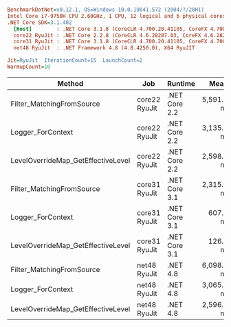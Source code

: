 ``` ini

BenchmarkDotNet=v0.12.1, OS=Windows 10.0.19041.572 (2004/?/20H1)
Intel Core i7-9750H CPU 2.60GHz, 1 CPU, 12 logical and 6 physical cores
.NET Core SDK=3.1.402
  [Host]        : .NET Core 3.1.8 (CoreCLR 4.700.20.41105, CoreFX 4.700.20.41903), X64 RyuJIT
  core22 RyuJit : .NET Core 2.2.8 (CoreCLR 4.6.28207.03, CoreFX 4.6.28208.02), X64 RyuJIT
  core31 RyuJit : .NET Core 3.1.8 (CoreCLR 4.700.20.41105, CoreFX 4.700.20.41903), X64 RyuJIT
  net48 RyuJit  : .NET Framework 4.8 (4.8.4250.0), X64 RyuJIT

Jit=RyuJit  IterationCount=15  LaunchCount=2  
WarmupCount=10  

```
|                             Method |           Job |       Runtime |       Mean |    Error |    StdDev |
|----------------------------------- |-------------- |-------------- |-----------:|---------:|----------:|
|          Filter_MatchingFromSource | core22 RyuJit | .NET Core 2.2 | 5,591.4 ns | 75.01 ns | 112.28 ns |
|                  Logger_ForContext | core22 RyuJit | .NET Core 2.2 | 3,135.3 ns | 17.48 ns |  25.62 ns |
| LevelOverrideMap_GetEffectiveLevel | core22 RyuJit | .NET Core 2.2 | 2,598.2 ns | 11.92 ns |  17.84 ns |
|          Filter_MatchingFromSource | core31 RyuJit | .NET Core 3.1 | 2,315.9 ns | 32.17 ns |  47.16 ns |
|                  Logger_ForContext | core31 RyuJit | .NET Core 3.1 |   607.9 ns |  1.90 ns |   2.78 ns |
| LevelOverrideMap_GetEffectiveLevel | core31 RyuJit | .NET Core 3.1 |   126.8 ns |  0.82 ns |   1.15 ns |
|          Filter_MatchingFromSource |  net48 RyuJit |      .NET 4.8 | 6,098.2 ns | 48.18 ns |  72.12 ns |
|                  Logger_ForContext |  net48 RyuJit |      .NET 4.8 | 3,065.8 ns | 10.86 ns |  16.25 ns |
| LevelOverrideMap_GetEffectiveLevel |  net48 RyuJit |      .NET 4.8 | 2,596.2 ns |  9.47 ns |  13.88 ns |
